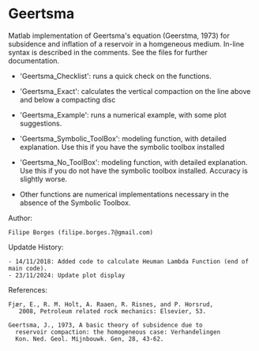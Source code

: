 # Geertsma
Matlab implementation of Geertsma's equation (Geerstma, 1973) for subsidence and inflation of a reservoir in a homgeneous medium. In-line syntax is described in  the comments. See the files for further documentation.

- 'Geertsma_Checklist': runs a quick check on the functions.

- 'Geertsma_Exact': calculates the vertical compaction on the line above and below a compacting disc

- 'Geertsma_Example': runs a numerical example, with some plot suggestions. 

- 'Geertsma_Symbolic_ToolBox': modeling function, with detailed explanation. Use this if you have the symbolic toolbox installed

- 'Geertsma_No_ToolBox': modeling function, with detailed explanation. Use this if you do not have the symbolic toolbox installed. Accuracy is slightly worse.

- Other functions are numerical implementations necessary in the absence of the Symbolic Toolbox.

Author: 

	Filipe Borges (filipe.borges.7@gmail.com)
    
Updatde History:

	- 14/11/2018: Added code to calculate Heuman Lambda Function (end of main code).
    - 23/11/2024: Update plot display


References:

    Fjær, E., R. M. Holt, A. Raaen, R. Risnes, and P. Horsrud,
       2008, Petroleum related rock mechanics: Elsevier, 53.

    Geertsma, J., 1973, A basic theory of subsidence due to
      reservoir compaction: the homogeneous case: Verhandelingen
      Kon. Ned. Geol. Mijnbouwk. Gen, 28, 43-62.

